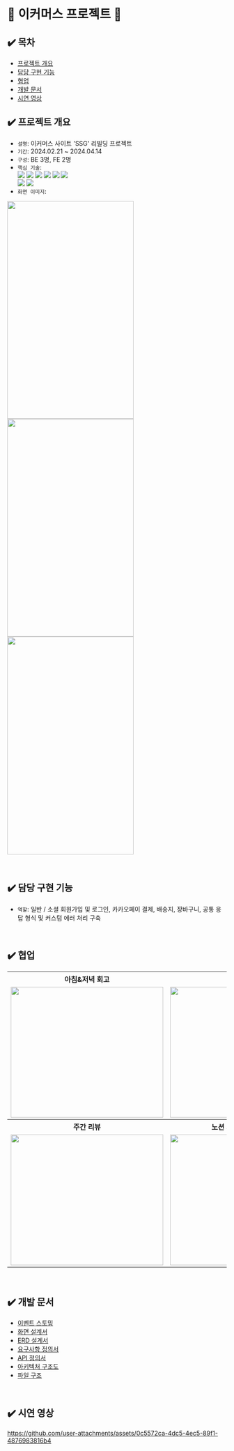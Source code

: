# 🛒 이커머스 프로젝트 🛒

## ✔️ 목차
- [프로젝트 개요](#%EF%B8%8F-프로젝트-개요)
- [담당 구현 기능](#%EF%B8%8F-담당-구현-기능)
- [협업](#%EF%B8%8F-협업)
- [개발 문서](#%EF%B8%8F-개발-문서)
- [시연 영상](#%EF%B8%8F-시연-영상)

## ✔️ 프로젝트 개요
- `설명`: 이커머스 사이트 'SSG' 리빌딩 프로젝트
- `기간`: 2024.02.21 ~ 2024.04.14
- `구성`: BE 3명, FE 2명
- `핵심 기술`: <br>
  <img src="https://img.shields.io/badge/Spring_Security-6DB33F?style=for-the-badge&logo=Spring-Security&logoColor=white" />
  <img src="https://img.shields.io/badge/Spring_JPA-6DB33F?style=for-the-badge&logo=spring&logoColor=white" />
  <img src="https://img.shields.io/badge/Spring_Boot-6DB33F?style=for-the-badge&logo=Spring-Boot&logoColor=white" />
  <img src="https://img.shields.io/badge/Java-ED8B00?style=for-the-badge&logo=openjdk&logoColor=white" />
  <img src="https://img.shields.io/badge/Mysql-4479A1?style=for-the-badge&logo=Mysql&logoColor=black" />
  <img src="https://img.shields.io/badge/Redis-DC382D?style=for-the-badge&logo=Redis&logoColor=white" />
  <br>
  <img src="https://img.shields.io/badge/Swagger-85EA2D?style=for-the-badge&logo=swagger&logoColor=white" />
  <img src="https://img.shields.io/badge/GitHub-181717?style=for-the-badge&logo=github&logoColor=white" />
- `화면 이미지`: 
<p float="left">
  <img src="https://github.com/user-attachments/assets/8ded022c-21a3-4652-8a7c-ab201e9b784b" width=290 height=500 />
  <img src="https://github.com/user-attachments/assets/33d42db7-a56a-48dc-85e3-88a1132e3bc5" width=290 height=500 />
  <img src="https://github.com/user-attachments/assets/39deaefa-0bce-4659-a174-1d51d4d5c25c" width=290 height=500 />
</p>
<br>

## ✔️ 담당 구현 기능

- `역할`: 일반 / 소셜 회원가입 및 로그인, 카카오페이 결제, 배송지, 장바구니, 공통 응답 형식 및 커스텀 에러 처리 구축
<br>

## ✔️ 협업
<table>
  <tr>
    <th>아침&저녁 회고</th>
    <th>스프린트</th>
  </tr>
  <tr>
    <td><img src="https://github.com/user-attachments/assets/fc072b5b-b75d-4140-8dd6-509994b3efed" width="350" height="300"></td>
    <td><img src="https://github.com/user-attachments/assets/1c401d48-0b16-4a56-aee9-29e5f485171e" width="350" height="300"></td>
  </tr>
  <tr>
    <th>주간 리뷰</th>
    <th>노션 기반 진행상황 공유</th>
  </tr>
  <tr>
    <td><img src="https://github.com/user-attachments/assets/d52769cc-1481-4f62-881e-e45a63a58d74" width="350" height="300"></td>
    <td><img src="https://github.com/user-attachments/assets/d51a1877-12d5-4890-91cd-d0c7e80884f4" width="350" height="300"></td>
  </tr>
</table>
<br>


## ✔️ 개발 문서
- [이벤트 스토밍](https://github.com/user-attachments/files/16467749/default.pdf)
- [화면 설계서](https://github.com/user-attachments/files/16467829/-.pdf)
- [ERD 설계서](https://github.com/user-attachments/files/16467756/DB.pdf)
- [요구사항 정의서](https://github.com/user-attachments/files/16467725/default.pdf)
- [API 정의서](https://github.com/user-attachments/files/16467764/API.pdf)
- [아키텍처 구조도](https://github.com/user-attachments/files/16467818/-.pdf)
- [파일 구조](https://github.com/user-attachments/files/16467836/-.pdf)
<br>

## ✔️ 시연 영상
https://github.com/user-attachments/assets/0c5572ca-4dc5-4ec5-89f1-4876983816b4




